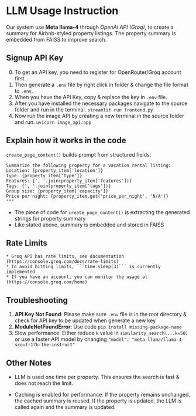 # LLM Usage Instruction
Our system use **Meta llama-4** through *OpenAI API (Groq)*, to create a summary for Airbnb-styled property listings.
The property summary is embedded from FAISS to improve search.

## Signup API Key
0. To get an API key, you need to register for OpenRouter/Groq account first.
1. Then generate a ```.env``` file by right click in folder & change the file format to ```.env```.
2. When you have the API Key, copy & replace the key in ```.env``` file.
3. After you have installed the necessary packages navigate to the source folder and run in the terminal.
    ```streamlit run frontend.py```
4. Now run the image API by creating a new terminal in the source folder and run.
    ```uvicorn image_api:app```

## Explain how it works in the code
`create_page_content()` builds prompt from structured fields:
  ```prompt = f"""
Summarize the following property for a vacation rental listing:
Location: {property_item['location']}
Type: {property_item['type']}
Features: {', '.join(property_item['features'])}
Tags: {', '.join(property_item['tags'])}
Group size: {property_item['capacity']}
Price per night: {property_item.get('price_per_night', 'N/A')}
"""
```
  * The piece of code for ``` create_page_content() ``` is extracting the generated strings for property summary
  * Like stated above, summary is embedded and stored in FAISS


## Rate Limits
    * Groq API has rate limits, see documentation (https://console.groq.com/docs/rate-limits)
    * To avoid hitting limits, ```time.sleep(3)``` is currently implemented
    * If you have an account, you can monitor the usage at (https://console.groq.com/home)

## Troubleshooting
1. **API Key Not Found**: Please make sure ```.env``` file is in the root directory & check for API key to be updated when generate a new key
2. **ModuleNotFoundError**: Use code ```pip install missing-package-name```
3. Slow performance: Either reduce ```k``` value in ```similarity_search(...k=50)``` or use a faster API model by changing ```"model": "meta-llama/llama-4-scout-17b-16e-instruct"```

## Other Notes
  * LLM is used one time per property. This ensures the search is fast & does not reach the limit.

  * Caching is enabled for performance. If the property remains unchanged, the cached summary is reused. If the property is updated, the LLM is called again and the summary is updated.

